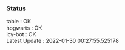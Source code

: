 ### Status


table : OK  
hogwarts : OK  
icy-bot : OK  
Latest Update : 2022-01-30 00:27:55.525178
